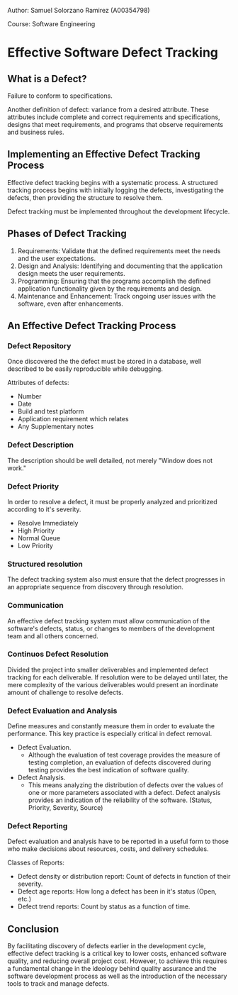 Author: Samuel Solorzano Ramirez (A00354798)

Course: Software Engineering

Effective Software Defect Tracking
=====

What is a Defect?
-----

Failure to conform to specifications.

Another definition of defect: variance from a desired attribute. These attributes include complete and correct requirements and specifications, designs that meet requirements, and programs that observe requirements and business rules.


Implementing an Effective Defect Tracking Process
-----

Effective defect tracking begins with a systematic process. A structured tracking process begins with initially logging the defects, investigating the defects, then providing the structure to resolve them.

Defect tracking must be implemented throughout the development lifecycle.

Phases of Defect Tracking
-----

1. Requirements: Validate that the defined requirements meet the needs and the user expectations.
2. Design and Analysis: Identifying and documenting that the application design meets the user requirements.
3. Programming: Ensuring that the programs accomplish the defined application functionality given by the requirements and design.
4. Maintenance and Enhancement: Track ongoing user issues with the software, even after enhancements.

An Effective Defect Tracking Process
-----

### Defect Repository

Once discovered the the defect must be stored in a database, well described to be easily reproducible while debugging.

Attributes of defects:

- Number
- Date
- Build and test platform
- Application requirement which relates
- Any Supplementary notes

### Defect Description

The description should be well detailed, not merely "Window does not work."

### Defect Priority

In order to resolve a defect, it must be properly analyzed and prioritized according to it's severity.

- Resolve Immediately
- High Priority
- Normal Queue
- Low Priority

### Structured resolution

The defect tracking system also must ensure that the defect progresses in an appropriate sequence from discovery through resolution.

### Communication

An effective defect tracking system must allow communication of the software's defects, status, or changes to members of the development team and all others concerned.

### Continuos Defect Resolution

Divided the project into smaller deliverables and implemented defect tracking for each deliverable. If resolution were to be delayed until later, the mere complexity of the various deliverables would present an inordinate amount of challenge to resolve defects.

### Defect Evaluation and Analysis

Define measures and constantly measure them in order to evaluate the performance. This key practice is especially critical in defect removal.

- Defect Evaluation.
  - Although the evaluation of test coverage provides the measure of testing completion, an evaluation of defects discovered during testing provides the best indication of software quality.
- Defect Analysis. 
  - This means analyzing the distribution of defects over the values of one or more parameters associated with a defect. Defect analysis provides an indication of the reliability of the software. (Status, Priority, Severity, Source)

### Defect Reporting

Defect evaluation and analysis have to be reported in a useful form to those who make decisions about resources, costs, and delivery schedules.

Classes of Reports:
- Defect density or distribution report: Count of defects in function of their severity.
- Defect age reports: How long a defect has been in it's status (Open, etc.)
- Defect trend reports: Count by status as a function of time.

Conclusion
-----

By facilitating discovery of defects earlier in the development cycle, effective defect tracking is a critical key to lower costs, enhanced software quality, and reducing overall project cost. However, to achieve this requires a fundamental change in the ideology behind quality assurance and the software development process as well as the introduction of the necessary tools to track and manage defects.